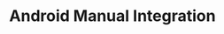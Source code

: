 ---
title: Android Manual Integration
menu_title: Manual
position: 2.2
parameters:
  - name: 
    content: 
content_markdown: |-
  [dashboardlink]: https://app.inapptics.com/dashboard
  [sdkdownloadlink]: https://s3.amazonaws.com/inapptics-cdn-ko0ld/sdk/android/inapptics-sdk.aar

  ##### Step 1:
  Download the **Inapptics SDK** [here][sdkdownloadlink].

  ---
  
  ##### Step 2:
  In Android Studio click `File > New > New Module...`.
  
  ---
  
  ##### Step 3:
  Select `Import .JAR/.AAR Package`.

  ---

  ##### Step 4:
  Provide path to downloaded aar file from step 1 and click `Finish`.

  ---

  ##### Step 5:
  Click `File > Project Structure`

  ---

  ##### Step 6:
  Select your app module from listed modules, then click on `Dependencies`, then on the plus sign where you can click `Module dependency`.
  From available modules select library module that you created in steps 2-4 and click `OK`.

  ![Module dependency](images/sdk_integration_android_module_dependency.png)

  ---

  ##### Step 77:
  Finally, initialize Inapptics in `onCreate` method of your entry Activities:

  ``` java
  import android.app.Activity;
  import android.os.Bundle;

  import com.inapptics.sdk.Inapptics;

  public class MyMainActivity extends Activity {

    @Override
    protected void onCreate(Bundle savedInstanceState) {

      Inapptics.letsGo("YOUR_APP_TOKEN", this);

      super.onCreate(savedInstanceState);
      setContentView(R.layout.activity_main);
    }
  }
  ```
  {: .code-group-start title="Java" }

  ``` kotlin
  import android.app.Activity
  import android.os.Bundle

  import com.inapptics.sdk.Inapptics

  class MyMainActivity : Activity() {

      override fun onCreate(savedInstanceState: Bundle?) {

          Inapptics.letsGo("YOUR_APP_TOKEN", this)

          super.onCreate(savedInstanceState)
          setContentView(R.layout.activity_main)
      }
  }
  ```
  {: .code-group title="Kotlin" }

  ---

  Congratulations! **Inapptics** is now integrated into your project target. Perform a session on your app, press the home button and the data will appear on your [Dashboard][dashboardlink]{:target="_blank"} within less than a minute.
  {: .success }
---